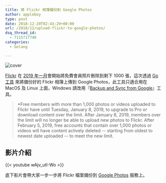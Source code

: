 ```yaml
---
title: 將 Flickr 相簿備份到 Google Photos
author: appleboy
type: post
date: 2018-12-20T02:43:29+00:00
url: /2018/12/upload-flickr-to-google-photos/
dsq_thread_id:
  - 7115717740
categories:
  - Golang

---
```

![cover](https://lh3.googleusercontent.com/D7QDeQ5CKOgRnQoFLn0_uuZ8sYyjsf7o2HedEWYnLYKLx0yUBhNL6FGRQD9UXyzENIpWqUpJPWvzeGxUr1WHi8LA6CJIUYsBF1JlnajNfHSTD6oI-jWthUL9F6ZdmJIEi_09adlnkSU=w2400)

[Flickr][3] 在 [2019 年一月][4]會開始將免費會員照片刪除到剩下 1000 張，這次透過 [Go 工具][5] 來將備份好的 Flickr 相簿上傳到 Google Photos，此工具只適合用在 MacOS 及 Linux 上面，Windows 請改用『[Backup and Sync from Google][6]』工具。

> *Free members with more than 1,000 photos or videos uploaded to Flickr have until Tuesday, January 8, 2019, to upgrade to Pro or download content over the limit. After January 8, 2019, members over the limit will no longer be able to upload new photos to Flickr. After February 5, 2019, free accounts that contain over 1,000 photos or videos will have content actively deleted -- starting from oldest to newest date uploaded -- to meet the new limit.

## 影片介紹

{{< youtube wAjv_utI-Wo >}}

底下影片會帶大家一步一步將 Flickr 檔案備份到 [Google Photos][7] 服務上。

 [3]: https://www.flickr.com
 [4]: https://www.flickr.com/lookingahead/
 [5]: https://github.com/nmrshll/gphotos-uploader-cli
 [6]: https://www.playpcesor.com/2017/07/google-Backup-and-Sync-photos.html
 [7]: https://photos.google.com
